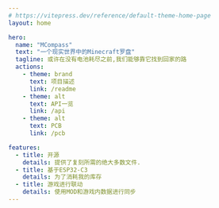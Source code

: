 ```yaml
---
# https://vitepress.dev/reference/default-theme-home-page
layout: home

hero:
  name: "MCompass"
  text: "一个现实世界中的Minecraft罗盘"
  tagline: 或许在没有电池耗尽之前,我们能够靠它找到回家的路
  actions:
    - theme: brand
      text: 项目描述
      link: /readme
    - theme: alt
      text: API一览
      link: /api
    - theme: alt
      text: PCB
      link: /pcb

features:
  - title: 开源
    details: 提供了复刻所需的绝大多数文件.
  - title: 基于ESP32-C3
    details: 为了消耗我的库存
  - title: 游戏进行联动
    details: 使用MOD和游戏内数据进行同步
---
```


